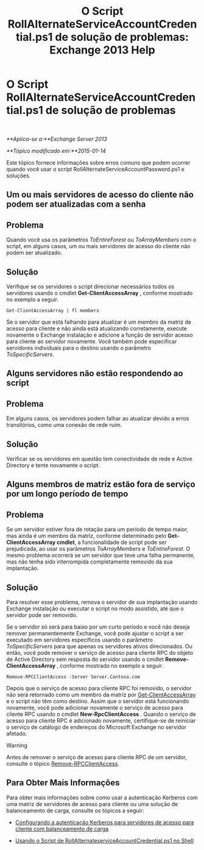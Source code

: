 ﻿---
title: 'O Script RollAlternateServiceAccountCredential.ps1 de solução de problemas: Exchange 2013 Help'
TOCTitle: O Script RollAlternateServiceAccountCredential.ps1 de solução de problemas
ms:assetid: 2bbf36d3-eb89-4f92-a8de-259a7cb64d62
ms:mtpsurl: https://technet.microsoft.com/pt-br/library/Ff808310(v=EXCHG.150)
ms:contentKeyID: 63914374
ms.date: 05/22/2018
mtps_version: v=EXCHG.150
ms.translationtype: MT
---

# O Script RollAlternateServiceAccountCredential.ps1 de solução de problemas

 

_**Aplica-se a:**Exchange Server 2013_

_**Tópico modificado em:**2015-01-14_

Este tópico fornece informações sobre erros comuns que podem ocorrer quando você usar o script RollAlternateServiceAccountPassword.ps1 e soluções.

## Um ou mais servidores de acesso do cliente não podem ser atualizadas com a senha

## Problema

Quando você usa os parâmetros *ToEntireForest* ou *ToArrayMembers* com o script, em alguns casos, um ou mais servidores de acesso do cliente não podem ser atualizado.

## Solução

Verifique se os servidores o script direcionar necessários todos os servidores usando o cmdlet **Get-ClientAccessArray** , conforme mostrado no exemplo a seguir.

    Get-ClientAccessArray | fl members

Se o servidor que está falhando para atualizar é um membro da matriz de acesso para cliente e não ainda está atualizando corretamente, execute novamente o Exchange instalação e adicione a função de servidor acesso para cliente ao servidor novamente. Você também pode especificar servidores individuais para o destino usando o parâmetro *ToSpecificServers*.

## Alguns servidores não estão respondendo ao script

## Problema

Em alguns casos, os servidores podem falhar ao atualizar devido a erros transitórios, como uma conexão de rede ruim.

## Solução

Verificar se os servidores em questão tem conectividade de rede e Active Directory e tente novamente o script.

## Alguns membros de matriz estão fora de serviço por um longo período de tempo

## Problema

Se um servidor estiver fora de rotação para um período de tempo maior, mas ainda é um membro da matriz, conforme determinado pelo **Get-ClientAccessArray cmdlet**, a funcionalidade de script pode ser prejudicada, ao usar os parâmetros *ToArrayMembers* e *ToEntireForest*. O mesmo problema ocorrerá se um servidor que teve uma falha permanente, mas não tenha sido interrompida completamente removido da sua implantação.

## Solução

Para resolver esse problema, remova o servidor de sua implantação usando Exchange instalação ou executar o script no modo assistido, até que o servidor pode ser removido.

Se o servidor só será para baixo por um curto período e você não deseja remover permanentemente Exchange, você pode ajustar o script a ser executado em servidores específicos usando o parâmetro *ToSpecificServers* para que apenas os servidores ativos direcionados. Ou então, você pode remover o serviço de acesso para cliente RPC do objeto de Active Directory sem resposta do servidor usando o cmdlet **Remove-ClientAccessArray** , conforme mostrado no exemplo a seguir.

    Remove-RPCClientAccess -Server Server.Contoso.com

Depois que o serviço de acesso para cliente RPC foi removido, o servidor não será retornado como um membro da matriz por [Get-ClientAccessArray](https://technet.microsoft.com/pt-br/library/dd297976\(v=exchg.150\)) e o script não têm como destino. Assim que o servidor está funcionando novamente, você pode adicionar novamente o serviço de acesso para cliente RPC usando o cmdlet **New-RpcClientAccess** . Quando o serviço de acesso para cliente RPC é adicionado novamente, certifique-se de reiniciar o serviço de catálogo de endereços do Microsoft Exchange no servidor afetado.


> [!WARNING]
> Antes de remover o serviço de acesso para cliente RPC de um servidor, consulte o tópico <A href="https://technet.microsoft.com/pt-br/library/dd298151(v=exchg.150)">Remove-RPCClientAccess</A>.



## Para Obter Mais Informações

Para obter mais informações sobre como usar a autenticação Kerberos com uma matriz de servidores de acesso para cliente ou uma solução de balanceamento de carga, consulte os tópicos a seguir:

  - [Configurando a autenticação Kerberos para servidores de acesso para cliente com balanceamento de carga](configuring-kerberos-authentication-for-load-balanced-client-access-servers-exchange-2013-help.md)

  - [Usando o Script de RollAlternateserviceAccountCredential.ps1 no Shell](using-the-rollalternateserviceaccountcredential-ps1-script-in-the-shell-exchange-2013-help.md)

